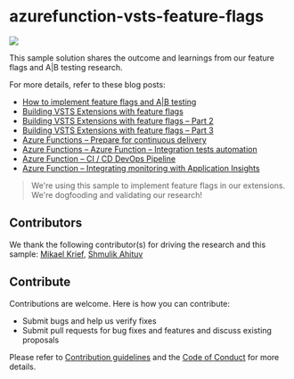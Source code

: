 # azurefunction-vsts-feature-flags

![](https://almrangers.visualstudio.com/_apis/public/build/definitions/7f3cfb9a-d1cb-4e66-9d36-1af87b906fe9/154/badge)

This sample solution shares the outcome and learnings from our feature flags and A|B testing research. 

For more details, refer to these blog posts:

- [How to implement feature flags and A|B testing](https://blogs.msdn.microsoft.com/visualstudioalmrangers/2017/04/04/how-to-implement-feature-flags-and-ab-testing/)
- [Building VSTS Extensions with feature flags](https://blogs.msdn.microsoft.com/visualstudioalmrangers/2017/06/27/building-vsts-extensions-with-feature-flags/)
- [Building VSTS Extensions with feature flags – Part 2](https://blogs.msdn.microsoft.com/visualstudioalmrangers/2017/07/18/building-vsts-extensions-with-feature-flags-part-2/)
- [Building VSTS Extensions with feature flags – Part 3](https://blogs.msdn.microsoft.com/visualstudioalmrangers/2017/08/10/building-vsts-extensions-with-feature-flags-part-3/)
- [Azure Functions – Prepare for continuous delivery](https://blogs.msdn.microsoft.com/visualstudioalmrangers/2017/09/06/azure-functions-prepare-for-continuous-delivery/)
- [Azure Functions – Azure Function – Integration tests automation](https://blogs.msdn.microsoft.com/visualstudioalmrangers/2017/09/24/azure-function-integration-tests-automation/)
- [Azure Function – CI / CD DevOps Pipeline](https://blogs.msdn.microsoft.com/visualstudioalmrangers/2017/10/04/azure-function-ci-cd-devops-pipeline/)
- [Azure Function – Integrating monitoring with Application Insights](https://blogs.msdn.microsoft.com/visualstudioalmrangers/2017/10/10/azure-function-integrating-monitoring-with-application-insights/)

> We're using this sample to implement feature flags in our extensions. We're dogfooding and validating our research!

## Contributors
We thank the following contributor(s) for driving the research and this sample: [Mikael Krief](https://blogs.msdn.microsoft.com/visualstudioalmrangers/2015/05/26/introducing-the-visual-studio-alm-rangers-mikael-krief/), [Shmulik Ahituv](https://blogs.msdn.microsoft.com/visualstudioalmrangers/2016/09/28/introducing-the-visual-studio-alm-rangers-shmulik-ahituv/)

## Contribute
Contributions are welcome. Here is how you can contribute:  

- Submit bugs and help us verify fixes  
- Submit pull requests for bug fixes and features and discuss existing proposals   

Please refer to [Contribution guidelines](.github/CONTRIBUTING.md) and the [Code of Conduct](.github/COC.md) for more details.
